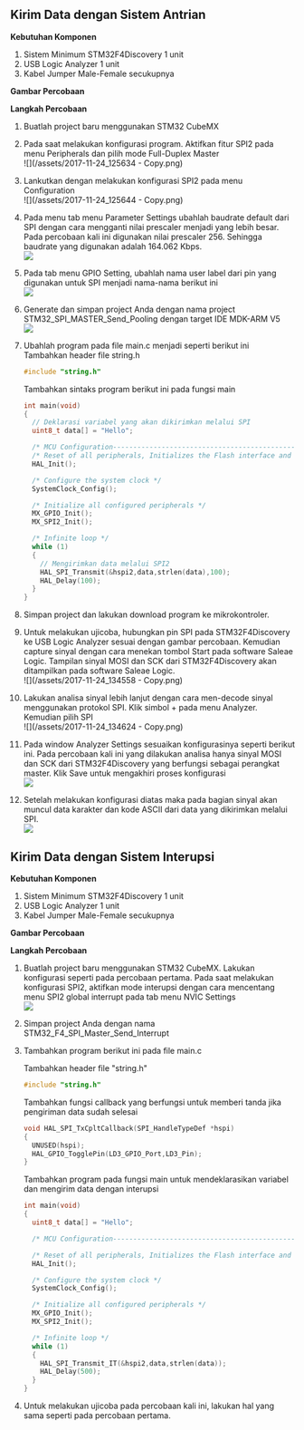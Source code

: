 ## Kirim Data dengan Sistem Antrian

**Kebutuhan Komponen**

1. Sistem Minimum STM32F4Discovery 1 unit
2. USB Logic Analyzer 1 unit
3. Kabel Jumper Male-Female secukupnya

**Gambar Percobaan**

**Langkah Percobaan**

1. Buatlah project baru menggunakan STM32 CubeMX
2. Pada saat melakukan konfigurasi program. Aktifkan fitur SPI2 pada menu Peripherals dan pilih mode Full-Duplex Master  
   ![](/assets/2017-11-24_125634 - Copy.png)

3. Lankutkan dengan melakukan konfigurasi SPI2 pada menu Configuration  
   ![](/assets/2017-11-24_125644 - Copy.png)

4. Pada menu tab menu Parameter Settings ubahlah baudrate default dari SPI dengan cara mengganti nilai prescaler menjadi yang lebih besar. Pada percobaan kali ini digunakan nilai prescaler 256. Sehingga baudrate yang digunakan adalah 164.062 Kbps.  
   ![](/assets/2017-11-24_134521.png)

5. Pada tab menu GPIO Setting, ubahlah nama user label dari pin yang digunakan untuk SPI menjadi nama-nama berikut ini  
   ![](/assets/2017-11-24_125814.png)

6. Generate dan simpan project Anda dengan nama project STM32\_SPI\_MASTER\_Send\_Pooling dengan target IDE MDK-ARM V5  
   ![](/assets/2017-11-24_125917.png)

7. Ubahlah program pada file main.c menjadi seperti berikut ini  
   Tambahkan header file string.h

   ```c
   #include "string.h"
   ```

   Tambahkan sintaks program berikut ini pada fungsi main

   ```c
   int main(void)
   {
     // Deklarasi variabel yang akan dikirimkan melalui SPI
     uint8_t data[] = "Hello";

     /* MCU Configuration----------------------------------------------------------*/
     /* Reset of all peripherals, Initializes the Flash interface and the Systick. */
     HAL_Init();

     /* Configure the system clock */
     SystemClock_Config();

     /* Initialize all configured peripherals */
     MX_GPIO_Init();
     MX_SPI2_Init();

     /* Infinite loop */
     while (1)
     {
       // Mengirimkan data melalui SPI2
       HAL_SPI_Transmit(&hspi2,data,strlen(data),100);
       HAL_Delay(100);
     }
   }
   ```

8. Simpan project dan lakukan download program ke mikrokontroler.

9. Untuk melakukan ujicoba, hubungkan pin SPI pada STM32F4Discovery ke USB Logic Analyzer sesuai dengan gambar percobaan. Kemudian capture sinyal dengan cara menekan tombol Start pada software Saleae Logic. Tampilan sinyal MOSI dan SCK dari STM32F4Discovery akan ditampilkan pada software Saleae Logic.  
   ![](/assets/2017-11-24_134558 - Copy.png)

10. Lakukan analisa sinyal lebih lanjut dengan cara men-decode sinyal menggunakan protokol SPI. Klik simbol + pada menu Analyzer. Kemudian pilih SPI  
    ![](/assets/2017-11-24_134624 - Copy.png)

11. Pada window Analyzer Settings sesuaikan konfigurasinya seperti berikut ini. Pada percobaan kali ini yang dilakukan analisa hanya sinyal MOSI dan SCK dari STM32F4Discovery yang berfungsi sebagai perangkat master. Klik Save untuk mengakhiri proses konfigurasi  
    ![](/assets/2017-11-24_134642.png)

12. Setelah melakukan konfigurasi diatas maka pada bagian sinyal akan muncul data karakter dan kode ASCII dari data yang dikirimkan melalui SPI.  
    ![](/assets/2017-11-24_134716.png)

## Kirim Data dengan Sistem Interupsi

**Kebutuhan Komponen**

1. Sistem Minimum STM32F4Discovery 1 unit
2. USB Logic Analyzer 1 unit
3. Kabel Jumper Male-Female secukupnya

**Gambar Percobaan**

**Langkah Percobaan**

1. Buatlah project baru menggunakan STM32 CubeMX. Lakukan konfigurasi seperti pada percobaan pertama. Pada saat melakukan konfigurasi SPI2, aktifkan mode interupsi dengan cara mencentang menu SPI2 global interrupt pada tab menu NVIC Settings  
   ![](/assets/2017-11-24_143204.png)

2. Simpan project Anda dengan nama STM32\_F4\_SPI\_Master\_Send\_Interrupt

3. Tambahkan program berikut ini pada file main.c

   Tambahkan header file "string.h"

   ```c
   #include "string.h"
   ```

   Tambahkan fungsi callback yang berfungsi untuk memberi tanda jika pengiriman data sudah selesai

   ```c
   void HAL_SPI_TxCpltCallback(SPI_HandleTypeDef *hspi)
   {
     UNUSED(hspi);
     HAL_GPIO_TogglePin(LD3_GPIO_Port,LD3_Pin);
   }
   ```

   Tambahkan program pada fungsi main untuk mendeklarasikan variabel dan mengirim data dengan interupsi

   ```c
   int main(void)
   {
     uint8_t data[] = "Hello";

     /* MCU Configuration----------------------------------------------------------*/

     /* Reset of all peripherals, Initializes the Flash interface and the Systick. */
     HAL_Init();

     /* Configure the system clock */
     SystemClock_Config();

     /* Initialize all configured peripherals */
     MX_GPIO_Init();
     MX_SPI2_Init();

     /* Infinite loop */
     while (1)
     {
       HAL_SPI_Transmit_IT(&hspi2,data,strlen(data));
       HAL_Delay(500);
     }
   }
   ```

4. Untuk melakukan ujicoba pada percobaan kali ini, lakukan hal yang sama seperti pada percobaan pertama.



